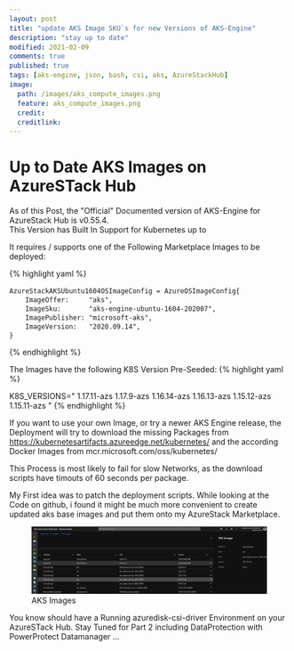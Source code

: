 ```yaml
---
layout: post
title: "update AKS Image SKU`s for new Versions of AKS-Engine"
description: "stay up to date"
modified: 2021-02-09
comments: true
published: true
tags: [aks-engine, json, bash, csi, aks, AzureStackHub]
image:
  path: /images/aks_compute_images.png
  feature: aks_compute_images.png
  credit: 
  creditlink: 
---
```

# Up to Date AKS Images on AzureSTack Hub

As of this Post, the "Official" Documented version of AKS-Engine for AzureStack Hub is v0.55.4.  
This Version has Built In Support for Kubernetes up to 

It requires / supports one of the Following Marketplace Images to be deployed:  

{% highlight yaml %}

	AzureStackAKSUbuntu1604OSImageConfig = AzureOSImageConfig{
		ImageOffer:     "aks",
		ImageSku:       "aks-engine-ubuntu-1604-202007",
		ImagePublisher: "microsoft-aks",
		ImageVersion:   "2020.09.14",
	}
{% endhighlight %}		

The Images have the following K8S Version Pre-Seeded:
{% highlight yaml %}

K8S_VERSIONS="
1.17.11-azs
1.17.9-azs
1.16.14-azs
1.16.13-azs
1.15.12-azs
1.15.11-azs
"
{% endhighlight %}

If you want to use your own Image, or try a newer AKS Engine release, the Deployment will try to download the missing Packages from https://kubernetesartifacts.azureedge.net/kubernetes/ and the according Docker Images from mcr.microsoft.com/oss/kubernetes/  

This Process is most likely to fail for slow Networks, as the download scripts have timouts of 60 seconds per package.  

My First idea was to patch the deployment scripts. While looking at the Code on github, i found it might be much more convenient to create updated aks base images and put them onto my AzureStack Marketplace. 


<figure class="full">
	<img src="/images/aks_compute_images.png" alt="">
	<figcaption>AKS Images</figcaption>
</figure>


You know should have a Running azuredisk-csi-driver Environment on your AzureSTack Hub. 
Stay Tuned for Part 2 including DataProtection with PowerProtect Datamanager ...